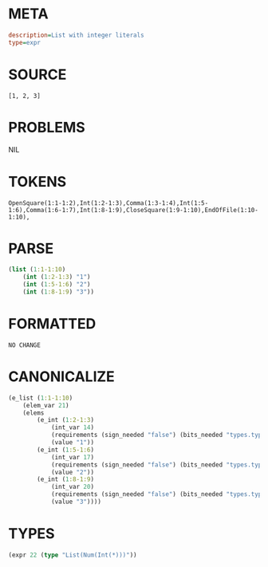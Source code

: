 # META
~~~ini
description=List with integer literals
type=expr
~~~
# SOURCE
~~~roc
[1, 2, 3]
~~~
# PROBLEMS
NIL
# TOKENS
~~~zig
OpenSquare(1:1-1:2),Int(1:2-1:3),Comma(1:3-1:4),Int(1:5-1:6),Comma(1:6-1:7),Int(1:8-1:9),CloseSquare(1:9-1:10),EndOfFile(1:10-1:10),
~~~
# PARSE
~~~clojure
(list (1:1-1:10)
	(int (1:2-1:3) "1")
	(int (1:5-1:6) "2")
	(int (1:8-1:9) "3"))
~~~
# FORMATTED
~~~roc
NO CHANGE
~~~
# CANONICALIZE
~~~clojure
(e_list (1:1-1:10)
	(elem_var 21)
	(elems
		(e_int (1:2-1:3)
			(int_var 14)
			(requirements (sign_needed "false") (bits_needed "types.types.Num.Int.BitsNeeded.7"))
			(value "1"))
		(e_int (1:5-1:6)
			(int_var 17)
			(requirements (sign_needed "false") (bits_needed "types.types.Num.Int.BitsNeeded.7"))
			(value "2"))
		(e_int (1:8-1:9)
			(int_var 20)
			(requirements (sign_needed "false") (bits_needed "types.types.Num.Int.BitsNeeded.7"))
			(value "3"))))
~~~
# TYPES
~~~clojure
(expr 22 (type "List(Num(Int(*)))"))
~~~